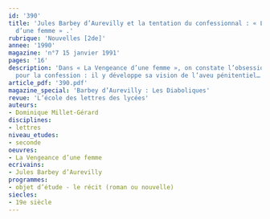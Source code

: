 ```yaml
---
id: '390'
title: 'Jules Barbey d’Aurevilly et la tentation du confessionnal : « La Vengeance
  d’une femme » .'
rubrique: 'Nouvelles [2de]'
annee: '1990'
magazine: 'n°7 15 janvier 1991'
pages: '16'
description: 'Dans « La Vengeance d’une femme », on constate l’obsession de Barbey
  pour la confession : il y développe sa vision de l’aveu pénitentiel…'
article_pdf: '390.pdf'
magazine_special: 'Barbey d’Aurevilly : Les Diaboliques'
revue: 'L’école des lettres des lycées'
auteurs:
- Dominique Millet-Gérard
disciplines:
- lettres
niveau_etudes:
- seconde
oeuvres:
- La Vengeance d’une femme
ecrivains:
- Jules Barbey d’Aurevilly
programmes:
- objet d’étude - le récit (roman ou nouvelle)
siecles:
- 19e siècle
---
```

